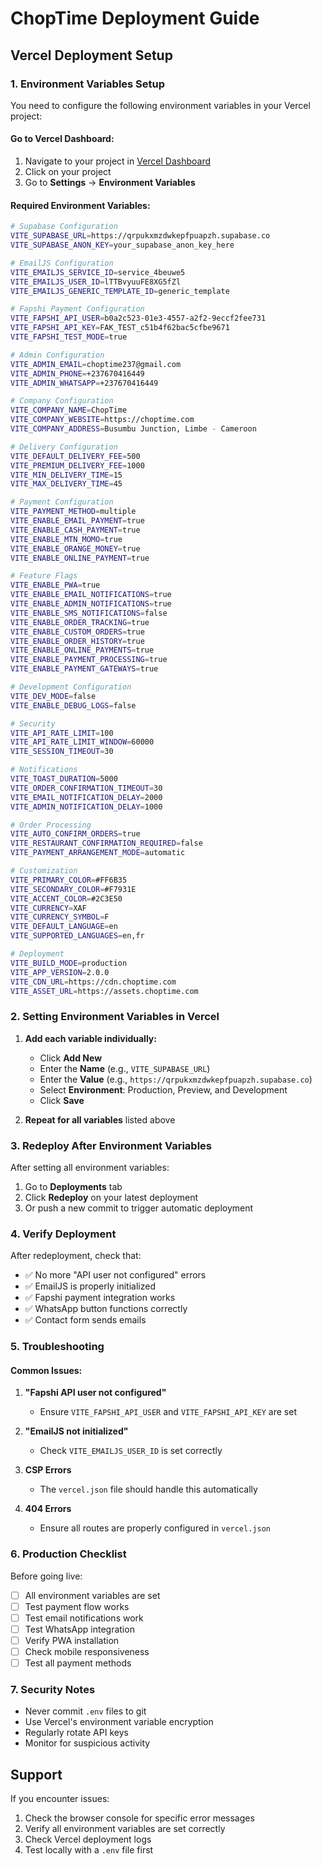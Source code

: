 # ChopTime Deployment Guide

## Vercel Deployment Setup

### 1. Environment Variables Setup

You need to configure the following environment variables in your Vercel project:

#### Go to Vercel Dashboard:
1. Navigate to your project in [Vercel Dashboard](https://vercel.com/dashboard)
2. Click on your project
3. Go to **Settings** → **Environment Variables**

#### Required Environment Variables:

```bash
# Supabase Configuration
VITE_SUPABASE_URL=https://qrpukxmzdwkepfpuapzh.supabase.co
VITE_SUPABASE_ANON_KEY=your_supabase_anon_key_here

# EmailJS Configuration
VITE_EMAILJS_SERVICE_ID=service_4beuwe5
VITE_EMAILJS_USER_ID=lTTBvyuuFE8XG5fZl
VITE_EMAILJS_GENERIC_TEMPLATE_ID=generic_template

# Fapshi Payment Configuration
VITE_FAPSHI_API_USER=b0a2c523-01e3-4557-a2f2-9eccf2fee731
VITE_FAPSHI_API_KEY=FAK_TEST_c51b4f62bac5cfbe9671
VITE_FAPSHI_TEST_MODE=true

# Admin Configuration
VITE_ADMIN_EMAIL=choptime237@gmail.com
VITE_ADMIN_PHONE=+237670416449
VITE_ADMIN_WHATSAPP=+237670416449

# Company Configuration
VITE_COMPANY_NAME=ChopTime
VITE_COMPANY_WEBSITE=https://choptime.com
VITE_COMPANY_ADDRESS=Busumbu Junction, Limbe - Cameroon

# Delivery Configuration
VITE_DEFAULT_DELIVERY_FEE=500
VITE_PREMIUM_DELIVERY_FEE=1000
VITE_MIN_DELIVERY_TIME=15
VITE_MAX_DELIVERY_TIME=45

# Payment Configuration
VITE_PAYMENT_METHOD=multiple
VITE_ENABLE_EMAIL_PAYMENT=true
VITE_ENABLE_CASH_PAYMENT=true
VITE_ENABLE_MTN_MOMO=true
VITE_ENABLE_ORANGE_MONEY=true
VITE_ENABLE_ONLINE_PAYMENT=true

# Feature Flags
VITE_ENABLE_PWA=true
VITE_ENABLE_EMAIL_NOTIFICATIONS=true
VITE_ENABLE_ADMIN_NOTIFICATIONS=true
VITE_ENABLE_SMS_NOTIFICATIONS=false
VITE_ENABLE_ORDER_TRACKING=true
VITE_ENABLE_CUSTOM_ORDERS=true
VITE_ENABLE_ORDER_HISTORY=true
VITE_ENABLE_ONLINE_PAYMENTS=true
VITE_ENABLE_PAYMENT_PROCESSING=true
VITE_ENABLE_PAYMENT_GATEWAYS=true

# Development Configuration
VITE_DEV_MODE=false
VITE_ENABLE_DEBUG_LOGS=false

# Security
VITE_API_RATE_LIMIT=100
VITE_API_RATE_LIMIT_WINDOW=60000
VITE_SESSION_TIMEOUT=30

# Notifications
VITE_TOAST_DURATION=5000
VITE_ORDER_CONFIRMATION_TIMEOUT=30
VITE_EMAIL_NOTIFICATION_DELAY=2000
VITE_ADMIN_NOTIFICATION_DELAY=1000

# Order Processing
VITE_AUTO_CONFIRM_ORDERS=true
VITE_RESTAURANT_CONFIRMATION_REQUIRED=false
VITE_PAYMENT_ARRANGEMENT_MODE=automatic

# Customization
VITE_PRIMARY_COLOR=#FF6B35
VITE_SECONDARY_COLOR=#F7931E
VITE_ACCENT_COLOR=#2C3E50
VITE_CURRENCY=XAF
VITE_CURRENCY_SYMBOL=₣
VITE_DEFAULT_LANGUAGE=en
VITE_SUPPORTED_LANGUAGES=en,fr

# Deployment
VITE_BUILD_MODE=production
VITE_APP_VERSION=2.0.0
VITE_CDN_URL=https://cdn.choptime.com
VITE_ASSET_URL=https://assets.choptime.com
```

### 2. Setting Environment Variables in Vercel

1. **Add each variable individually:**
   - Click **Add New**
   - Enter the **Name** (e.g., `VITE_SUPABASE_URL`)
   - Enter the **Value** (e.g., `https://qrpukxmzdwkepfpuapzh.supabase.co`)
   - Select **Environment**: Production, Preview, and Development
   - Click **Save**

2. **Repeat for all variables** listed above

### 3. Redeploy After Environment Variables

After setting all environment variables:

1. Go to **Deployments** tab
2. Click **Redeploy** on your latest deployment
3. Or push a new commit to trigger automatic deployment

### 4. Verify Deployment

After redeployment, check that:

- ✅ No more "API user not configured" errors
- ✅ EmailJS is properly initialized
- ✅ Fapshi payment integration works
- ✅ WhatsApp button functions correctly
- ✅ Contact form sends emails

### 5. Troubleshooting

#### Common Issues:

1. **"Fapshi API user not configured"**
   - Ensure `VITE_FAPSHI_API_USER` and `VITE_FAPSHI_API_KEY` are set

2. **"EmailJS not initialized"**
   - Check `VITE_EMAILJS_USER_ID` is set correctly

3. **CSP Errors**
   - The `vercel.json` file should handle this automatically

4. **404 Errors**
   - Ensure all routes are properly configured in `vercel.json`

### 6. Production Checklist

Before going live:

- [ ] All environment variables are set
- [ ] Test payment flow works
- [ ] Test email notifications work
- [ ] Test WhatsApp integration
- [ ] Verify PWA installation
- [ ] Check mobile responsiveness
- [ ] Test all payment methods

### 7. Security Notes

- Never commit `.env` files to git
- Use Vercel's environment variable encryption
- Regularly rotate API keys
- Monitor for suspicious activity

## Support

If you encounter issues:

1. Check the browser console for specific error messages
2. Verify all environment variables are set correctly
3. Check Vercel deployment logs
4. Test locally with a `.env` file first 